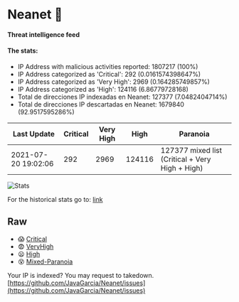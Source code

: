 # Neanet :hocho:
#### Threat intelligence feed
#### The stats:

- IP Address with malicious activities reported: 1807217 (100%)
- IP Address categorized as 'Critical':  292 (0.0161574398647%)
- IP Address categorized as 'Very High':  2969 (0.164285749857%)
- IP Address categorized as 'High':  124116 (6.86779728168)
- Total de direcciones IP indexadas en Neanet:  127377 (7.0482404714%)
- Total de direcciones IP descartadas en Neanet:  1679840 (92.9517595286%)

| Last Update | Critical | Very High | High | Paranoia |
| --- | --- | --- | --- | --- |
| 2021-07-20 19:02:06 | 292 | 2969 | 124116 | 127377 mixed list (Critical + Very High + High)|

![Stats](https://docs.google.com/spreadsheets/d/e/2PACX-1vSnaNMIXVabIpDJjufMlzH7poXnshF3mgd8Is1g9ytUEzVsP5my4Trn8f-xkoLLQ38xpL3HtmUexLo6/pubchart?oid=501124687&format=image)

For the historical stats go to: [link](/stats.csv)
## Raw
- :scream: [Critical](https://raw.githubusercontent.com/JavaGarcia/Neanet/master/blacklists/neanet_critical.txt)
- :fearful: [VeryHigh](https://raw.githubusercontent.com/JavaGarcia/Neanet/master/blacklists/neanet_veryHigh.txtt)
- :frowning: [High](https://raw.githubusercontent.com/JavaGarcia/Neanet/master/blacklists/neanet_high.txt)
- :dizzy_face: [Mixed-Paranoia](https://raw.githubusercontent.com/JavaGarcia/Neanet/master/blacklists/neanet_all.txt)


Your IP is indexed? You may request to takedown. [https://github.com/JavaGarcia/Neanet/issues](https://github.com/JavaGarcia/Neanet/issues)








































































































































































































































































































































































































































































































































































































































































































































































































































































































































































































































































































































































































































































































































































































































































































































































































































































































































































































































































































































































































































































































































































































































































































































































































































































































































































































































































































































































































































































































































































































































































































































































































































































































































































































































































































































































































































































































































































































































































































































































































































































































































































































































































































































































































































































































































































































































































































































































































































































































































































































































































































































































































































































































































































































































































































































































































































































































































































































































































































































































































































































































































































































































































































































































































































































































































































































































































































































































































































































































































































































































































































































































































































































































































































































































































































































































































































































































































































































































































































